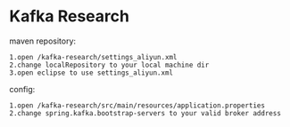 # Kafka Research

maven repository:

    1.open /kafka-research/settings_aliyun.xml
    2.change localRepository to your local machine dir
    3.open eclipse to use settings_aliyun.xml

config:

    1.open /kafka-research/src/main/resources/application.properties
    2.change spring.kafka.bootstrap-servers to your valid broker address


